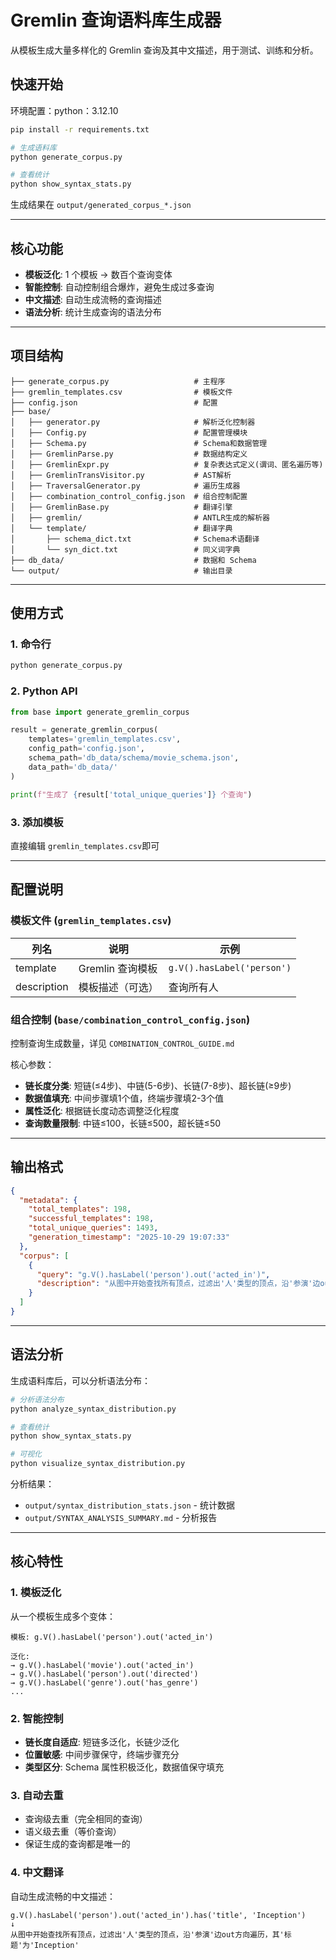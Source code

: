 # Gremlin 查询语料库生成器

从模板生成大量多样化的 Gremlin 查询及其中文描述，用于测试、训练和分析。

## 快速开始
环境配置：python：3.12.10
```bash
pip install -r requirements.txt
```

```bash
# 生成语料库
python generate_corpus.py

# 查看统计
python show_syntax_stats.py
```

生成结果在 `output/generated_corpus_*.json`

---

## 核心功能

- **模板泛化**: 1 个模板 → 数百个查询变体
- **智能控制**: 自动控制组合爆炸，避免生成过多查询
- **中文描述**: 自动生成流畅的查询描述
- **语法分析**: 统计生成查询的语法分布

---

## 项目结构

```text
├── generate_corpus.py                   # 主程序
├── gremlin_templates.csv                # 模板文件
├── config.json                          # 配置
├── base/
│   ├── generator.py                     # 解析泛化控制器
│   ├── Config.py                        # 配置管理模块
│   ├── Schema.py                        # Schema和数据管理
│   ├── GremlinParse.py                  # 数据结构定义
│   ├── GremlinExpr.py                   # 复杂表达式定义(谓词、匿名遍历等)
│   ├── GremlinTransVisitor.py           # AST解析
│   ├── TraversalGenerator.py            # 遍历生成器
│   ├── combination_control_config.json  # 组合控制配置
│   ├── GremlinBase.py                   # 翻译引擎
│   ├── gremlin/                         # ANTLR生成的解析器
│   └── template/                        # 翻译字典
│       ├── schema_dict.txt              # Schema术语翻译
│       └── syn_dict.txt                 # 同义词字典
├── db_data/                             # 数据和 Schema
└── output/                              # 输出目录
```

---

## 使用方式

### 1. 命令行

```bash
python generate_corpus.py
```

### 2. Python API

```python
from base import generate_gremlin_corpus

result = generate_gremlin_corpus(
    templates='gremlin_templates.csv',
    config_path='config.json',
    schema_path='db_data/schema/movie_schema.json',
    data_path='db_data/'
)

print(f"生成了 {result['total_unique_queries']} 个查询")
```

### 3. 添加模板

直接编辑 `gremlin_templates.csv`即可

---

## 配置说明

### 模板文件 (`gremlin_templates.csv`)

| 列名 | 说明 | 示例 |
|------|------|------|
| template | Gremlin 查询模板 | `g.V().hasLabel('person')` |
| description | 模板描述（可选） | 查询所有人 |

### 组合控制 (`base/combination_control_config.json`)

控制查询生成数量，详见 `COMBINATION_CONTROL_GUIDE.md`

核心参数：
- **链长度分类**: 短链(≤4步)、中链(5-6步)、长链(7-8步)、超长链(≥9步)
- **数据值填充**: 中间步骤填1个值，终端步骤填2-3个值
- **属性泛化**: 根据链长度动态调整泛化程度
- **查询数量限制**: 中链≤100，长链≤500，超长链≤50

---

## 输出格式

```json
{
  "metadata": {
    "total_templates": 198,
    "successful_templates": 198,
    "total_unique_queries": 1493,
    "generation_timestamp": "2025-10-29 19:07:33"
  },
  "corpus": [
    {
      "query": "g.V().hasLabel('person').out('acted_in')",
      "description": "从图中开始查找所有顶点，过滤出'人'类型的顶点，沿'参演'边out方向遍历"
    }
  ]
}
```

---

## 语法分析

生成语料库后，可以分析语法分布：

```bash
# 分析语法分布
python analyze_syntax_distribution.py

# 查看统计
python show_syntax_stats.py

# 可视化
python visualize_syntax_distribution.py
```

分析结果：
- `output/syntax_distribution_stats.json` - 统计数据
- `output/SYNTAX_ANALYSIS_SUMMARY.md` - 分析报告

---

## 核心特性

### 1. 模板泛化
从一个模板生成多个变体：
```text
模板: g.V().hasLabel('person').out('acted_in')

泛化:
→ g.V().hasLabel('movie').out('acted_in')
→ g.V().hasLabel('person').out('directed')
→ g.V().hasLabel('genre').out('has_genre')
...
```

### 2. 智能控制
- **链长度自适应**: 短链多泛化，长链少泛化
- **位置敏感**: 中间步骤保守，终端步骤充分
- **类型区分**: Schema 属性积极泛化，数据值保守填充

### 3. 自动去重
- 查询级去重（完全相同的查询）
- 语义级去重（等价查询）
- 保证生成的查询都是唯一的

### 4. 中文翻译
自动生成流畅的中文描述：
```text
g.V().hasLabel('person').out('acted_in').has('title', 'Inception')
↓
从图中开始查找所有顶点，过滤出'人'类型的顶点，沿'参演'边out方向遍历，其'标题'为'Inception'
```




